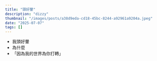 ```yaml
---
title: "頭好暈"
description: "dizzy"
thumbnail: "/images/posts/a38d9eda-cd18-45bc-8244-a92961a9204a.jpeg"
date: "2025-07-07"
tags: []
---
```

- 我頭好暈
- 為什麼
- 「因為我的世界為你打轉」

